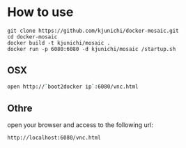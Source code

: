 # How to use

```
git clone https://github.com/kjunichi/docker-mosaic.git
cd docker-mosaic
docker build -t kjunichi/mosaic .
docker run -p 6080:6080 -d kjunichi/mosaic /startup.sh
```

## OSX

```bash
open http://`boot2docker ip`:6080/vnc.html
```

## Othre

open your browser and access to the following url:

```
http://localhost:6080/vnc.html
```
